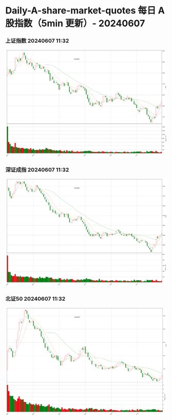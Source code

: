 
# Daily-A-share-market-quotes 每日 A 股指数（5min 更新）- 20240607

### 上证指数 20240607 11:32
![](./fig/2024/6/20240607-sh000001.png)

### 深证成指 20240607 11:32
![](./fig/2024/6/20240607-sz399001.png)

### 北证50 20240607 11:32
![](./fig/2024/6/20240607-bj899050.png)
